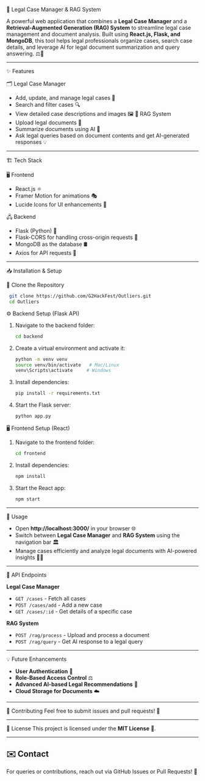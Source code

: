 📌 Legal Case Manager & RAG System

A powerful web application that combines a **Legal Case Manager** and a **Retrieval-Augmented Generation (RAG) System** to streamline legal case management and document analysis. Built using **React.js, Flask, and MongoDB**, this tool helps legal professionals organize cases, search case details, and leverage AI for legal document summarization and query answering. ⚖️📄

---

✨ Features

 🗂️ Legal Case Manager
- Add, update, and manage legal cases 📑
- Search and filter cases 🔍
- View detailed case descriptions and images 🖼️
 🤖 RAG System
- Upload legal documents 📂
- Summarize documents using AI 🤯
- Ask legal queries based on document contents and get AI-generated responses 💡

---

 🏗️ Tech Stack

 🖥️ Frontend
- React.js ⚛️
- Framer Motion for animations 🎭
- Lucide Icons for UI enhancements 🎨

 🖧 Backend
- Flask (Python) 🐍
- Flask-CORS for handling cross-origin requests 🔄
- MongoDB as the database 🛢️
- Axios for API requests 🚀

---

 📥 Installation & Setup

 🔄 Clone the Repository
```bash
 git clone https://github.com/G2HackFest/Outliers.git
 cd Outliers
```

 ⚙️ Backend Setup (Flask API)
1. Navigate to the backend folder:
   ```bash
   cd backend
   ```
2. Create a virtual environment and activate it:
   ```bash
   python -m venv venv
   source venv/bin/activate   # Mac/Linux
   venv\Scripts\activate     # Windows
   ```
3. Install dependencies:
   ```bash
   pip install -r requirements.txt
   ```
4. Start the Flask server:
   ```bash
   python app.py
   ```

 🖥️ Frontend Setup (React)
1. Navigate to the frontend folder:
   ```bash
   cd frontend
   ```
2. Install dependencies:
   ```bash
   npm install
   ```
3. Start the React app:
   ```bash
   npm start
   ```

---

🚀 Usage
- Open **http://localhost:3000/** in your browser 🌐
- Switch between **Legal Case Manager** and **RAG System** using the navigation bar 🏛️
- Manage cases efficiently and analyze legal documents with AI-powered insights 🤖📜

---

 📌 API Endpoints

 **Legal Case Manager**
- `GET /cases` - Fetch all cases
- `POST /cases/add` - Add a new case
- `GET /cases/:id` - Get details of a specific case

 **RAG System**
- `POST /rag/process` - Upload and process a document
- `POST /rag/query` - Get AI response to a legal query

---

💡 Future Enhancements
- **User Authentication** 🔐
- **Role-Based Access Control** ⚖️
- **Advanced AI-based Legal Recommendations** 🤯
- **Cloud Storage for Documents** ☁️

---

 🤝 Contributing
Feel free to submit issues and pull requests! 🚀

---

📝 License
This project is licensed under the **MIT License** 📜.

---

## ✉️ Contact
For queries or contributions, reach out via GitHub Issues or Pull Requests! 💬

